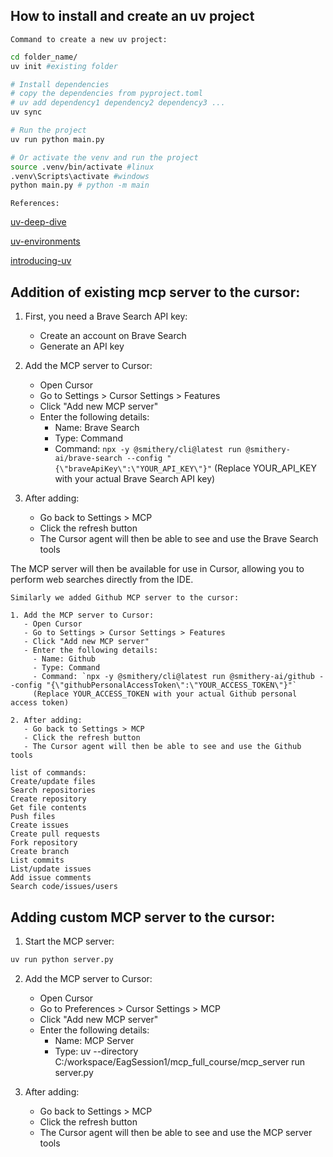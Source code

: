 ## How to install and create an uv project

`Command to create a new uv project:`
```bash
cd folder_name/
uv init #existing folder

# Install dependencies
# copy the dependencies from pyproject.toml
# uv add dependency1 dependency2 dependency3 ...
uv sync

# Run the project
uv run python main.py

# Or activate the venv and run the project
source .venv/bin/activate #linux
.venv\Scripts\activate #windows
python main.py # python -m main
```

`References:`

[uv-deep-dive](https://www.saaspegasus.com/guides/uv-deep-dive/)

[uv-environments](https://docs.astral.sh/uv/pip/environments/#__tabbed_1_2)

[introducing-uv](https://codemaker2016.medium.com/introducing-uv-next-gen-python-package-manager-b78ad39c95d7)


## Addition of existing mcp server to the cursor:

1. First, you need a Brave Search API key:
   - Create an account on Brave Search
   - Generate an API key

2. Add the MCP server to Cursor:
   - Open Cursor
   - Go to Settings > Cursor Settings > Features
   - Click "Add new MCP server"
   - Enter the following details:
     - Name: Brave Search
     - Type: Command
     - Command: `npx -y @smithery/cli@latest run @smithery-ai/brave-search --config "{\"braveApiKey\":\"YOUR_API_KEY\"}"`
     (Replace YOUR_API_KEY with your actual Brave Search API key)

3. After adding:
   - Go back to Settings > MCP
   - Click the refresh button
   - The Cursor agent will then be able to see and use the Brave Search tools

The MCP server will then be available for use in Cursor, allowing you to perform web searches directly from the IDE.

```
Similarly we added Github MCP server to the cursor:

1. Add the MCP server to Cursor:
   - Open Cursor
   - Go to Settings > Cursor Settings > Features
   - Click "Add new MCP server"
   - Enter the following details:
     - Name: Github
     - Type: Command
     - Command: `npx -y @smithery/cli@latest run @smithery-ai/github --config "{\"githubPersonalAccessToken\":\"YOUR_ACCESS_TOKEN\"}"`
     (Replace YOUR_ACCESS_TOKEN with your actual Github personal access token)

2. After adding:
   - Go back to Settings > MCP
   - Click the refresh button
   - The Cursor agent will then be able to see and use the Github tools

list of commands:
Create/update files
Search repositories
Create repository
Get file contents
Push files
Create issues
Create pull requests
Fork repository
Create branch
List commits
List/update issues
Add issue comments
Search code/issues/users

```

## Adding custom MCP server to the cursor:

1. Start the MCP server:

```bash
uv run python server.py
```

2. Add the MCP server to Cursor:
   - Open Cursor
   - Go to Preferences > Cursor Settings > MCP
   - Click "Add new MCP server"
   - Enter the following details:
     - Name: MCP Server
     - Type: uv --directory C:/workspace/EagSession1/mcp_full_course/mcp_server run server.py

3. After adding:
   - Go back to Settings > MCP
   - Click the refresh button
   - The Cursor agent will then be able to see and use the MCP server tools


